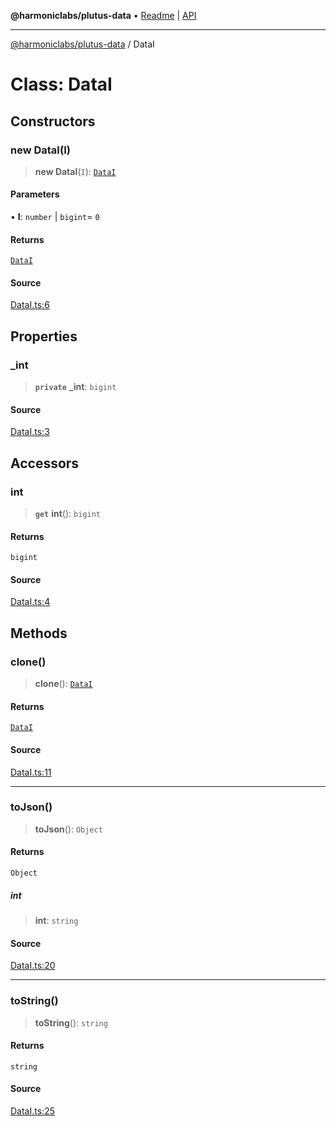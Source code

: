 **@harmoniclabs/plutus-data** • [Readme](../README) \| [API](../globals)

***

[@harmoniclabs/plutus-data](../README) / DataI

# Class: DataI

## Constructors

### new DataI(I)

> **new DataI**(`I`): [`DataI`](DataI)

#### Parameters

• **I**: `number` \| `bigint`= `0`

#### Returns

[`DataI`](DataI)

#### Source

[DataI.ts:6](https://github.com/HarmonicLabs/plutus-data/blob/911664c/src/DataI.ts#L6)

## Properties

### \_int

> **`private`** **\_int**: `bigint`

#### Source

[DataI.ts:3](https://github.com/HarmonicLabs/plutus-data/blob/911664c/src/DataI.ts#L3)

## Accessors

### int

> **`get`** **int**(): `bigint`

#### Returns

`bigint`

#### Source

[DataI.ts:4](https://github.com/HarmonicLabs/plutus-data/blob/911664c/src/DataI.ts#L4)

## Methods

### clone()

> **clone**(): [`DataI`](DataI)

#### Returns

[`DataI`](DataI)

#### Source

[DataI.ts:11](https://github.com/HarmonicLabs/plutus-data/blob/911664c/src/DataI.ts#L11)

***

### toJson()

> **toJson**(): `Object`

#### Returns

`Object`

##### int

> **int**: `string`

#### Source

[DataI.ts:20](https://github.com/HarmonicLabs/plutus-data/blob/911664c/src/DataI.ts#L20)

***

### toString()

> **toString**(): `string`

#### Returns

`string`

#### Source

[DataI.ts:25](https://github.com/HarmonicLabs/plutus-data/blob/911664c/src/DataI.ts#L25)

